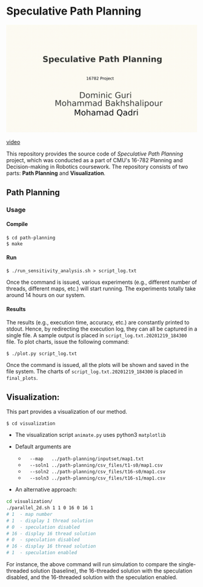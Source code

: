 # Speculative Path Planning

![til](./visualization/final_v2.gif)

[video](https://youtu.be/zf6-Sv3IwXg)

This repository provides the source code of *Speculative Path Planning* project, which was conducted as a part of CMU's 16-782 Planning and Decision-making in Robotics coursework. The repository consists of two parts: **Path Planning** and **Visualization**.

## Path Planning

### Usage

#### Compile 

    $ cd path-planning
    $ make

#### Run 
    $ ./run_sensitivity_analysis.sh > script_log.txt
Once the command is issued, various experiments (e.g., different number of threads, different maps, etc.) will start running. The experiments totally take around 14 hours on our system.

#### Results
The results (e.g., execution time, accuracy, etc.) are constantly printed to stdout. Hence, by redirecting the execution log, they can all be captured in a single file. A sample output is placed in `script_log.txt.20201219_184300` file. To plot charts, issue the following command:

    $ ./plot.py script_log.txt
Once the command is issued, all the plots will be shown and saved in the file system. The charts of `script_log.txt.20201219_184300` is placed in `final_plots`.

## Visualization:
This part provides a visualization of our method.

    $ cd visualization

+ The visualization script `animate.py` uses python3 `matplotlib`
+ Default arguments are
  + `  --map   ../path-planning/inputset/map1.txt`
  + `  --soln1 ../path-planning/csv_files/t1-s0/map1.csv`
  + `  --soln2 ../path-planning/csv_files/t16-s0/map1.csv`
  + `  --soln3 ../path-planning/csv_files/t16-s1/map1.csv`

+ An alternative approach:
```bash
cd visualization/
./parallel_2d.sh 1 1 0 16 0 16 1
# 1  - map number
# 1  - display 1 thread solution
# 0  - speculation disabled
# 16 - display 16 thread solution
# 0  - speculation disabled
# 16 - display 16 thread solution
# 1  - speculation enabled
```

For instance, the above command will run simulation to compare the single-threaded solution (baseline), the 16-threaded solution with the speculation disabled, and the 16-threaded solution with the speculation enabled.

